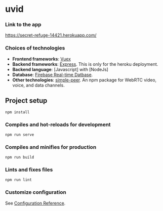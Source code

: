 # uvid

### Link to the app

https://secret-refuge-14421.herokuapp.com/

### Choices of technologies
* **Frontend frameworks**: [Vuex](https://vuex.vuejs.org/)
* **Backend frameworks**: [Express](https://expressjs.com/). This is only for the heroku deployment.
* **Backend language**: [Javascript] with [NodeJs]
* **Database**: [Firebase Real-time Datbase](https://firebase.google.com/docs/database).
* **Other technologies**: [simple-peer](https://github.com/feross/simple-peer). An npm package for WebRTC video, voice, and data channels.

## Project setup
```
npm install
```

### Compiles and hot-reloads for development
```
npm run serve
```

### Compiles and minifies for production
```
npm run build
```

### Lints and fixes files
```
npm run lint
```

### Customize configuration
See [Configuration Reference](https://cli.vuejs.org/config/).
